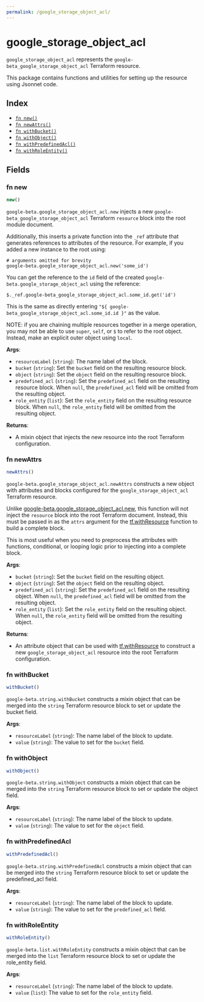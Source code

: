 ```yaml
---
permalink: /google_storage_object_acl/
---
```


# google_storage_object_acl

`google_storage_object_acl` represents the `google-beta_google_storage_object_acl` Terraform resource.



This package contains functions and utilities for setting up the resource using Jsonnet code.


## Index

* [`fn new()`](#fn-new)
* [`fn newAttrs()`](#fn-newattrs)
* [`fn withBucket()`](#fn-withbucket)
* [`fn withObject()`](#fn-withobject)
* [`fn withPredefinedAcl()`](#fn-withpredefinedacl)
* [`fn withRoleEntity()`](#fn-withroleentity)

## Fields

### fn new

```ts
new()
```


`google-beta.google_storage_object_acl.new` injects a new `google-beta_google_storage_object_acl` Terraform `resource`
block into the root module document.

Additionally, this inserts a private function into the `_ref` attribute that generates references to attributes of the
resource. For example, if you added a new instance to the root using:

    # arguments omitted for brevity
    google-beta.google_storage_object_acl.new('some_id')

You can get the reference to the `id` field of the created `google-beta.google_storage_object_acl` using the reference:

    $._ref.google-beta_google_storage_object_acl.some_id.get('id')

This is the same as directly entering `"${ google-beta_google_storage_object_acl.some_id.id }"` as the value.

NOTE: if you are chaining multiple resources together in a merge operation, you may not be able to use `super`, `self`,
or `$` to refer to the root object. Instead, make an explicit outer object using `local`.

**Args**:
  - `resourceLabel` (`string`): The name label of the block.
  - `bucket` (`string`): Set the `bucket` field on the resulting resource block.
  - `object` (`string`): Set the `object` field on the resulting resource block.
  - `predefined_acl` (`string`): Set the `predefined_acl` field on the resulting resource block. When `null`, the `predefined_acl` field will be omitted from the resulting object.
  - `role_entity` (`list`): Set the `role_entity` field on the resulting resource block. When `null`, the `role_entity` field will be omitted from the resulting object.

**Returns**:
- A mixin object that injects the new resource into the root Terraform configuration.


### fn newAttrs

```ts
newAttrs()
```


`google-beta.google_storage_object_acl.newAttrs` constructs a new object with attributes and blocks configured for the `google_storage_object_acl`
Terraform resource.

Unlike [google-beta.google_storage_object_acl.new](#fn-new), this function will not inject the `resource`
block into the root Terraform document. Instead, this must be passed in as the `attrs` argument for the
[tf.withResource](https://github.com/tf-libsonnet/core/tree/main/docs#fn-withresource) function to build a complete block.

This is most useful when you need to preprocess the attributes with functions, conditional, or looping logic prior to
injecting into a complete block.

**Args**:
  - `bucket` (`string`): Set the `bucket` field on the resulting object.
  - `object` (`string`): Set the `object` field on the resulting object.
  - `predefined_acl` (`string`): Set the `predefined_acl` field on the resulting object. When `null`, the `predefined_acl` field will be omitted from the resulting object.
  - `role_entity` (`list`): Set the `role_entity` field on the resulting object. When `null`, the `role_entity` field will be omitted from the resulting object.

**Returns**:
  - An attribute object that can be used with [tf.withResource](https://github.com/tf-libsonnet/core/tree/main/docs#fn-withresource) to construct a new `google_storage_object_acl` resource into the root Terraform configuration.


### fn withBucket

```ts
withBucket()
```

`google-beta.string.withBucket` constructs a mixin object that can be merged into the `string`
Terraform resource block to set or update the bucket field.



**Args**:
  - `resourceLabel` (`string`): The name label of the block to update.
  - `value` (`string`): The value to set for the `bucket` field.


### fn withObject

```ts
withObject()
```

`google-beta.string.withObject` constructs a mixin object that can be merged into the `string`
Terraform resource block to set or update the object field.



**Args**:
  - `resourceLabel` (`string`): The name label of the block to update.
  - `value` (`string`): The value to set for the `object` field.


### fn withPredefinedAcl

```ts
withPredefinedAcl()
```

`google-beta.string.withPredefinedAcl` constructs a mixin object that can be merged into the `string`
Terraform resource block to set or update the predefined_acl field.



**Args**:
  - `resourceLabel` (`string`): The name label of the block to update.
  - `value` (`string`): The value to set for the `predefined_acl` field.


### fn withRoleEntity

```ts
withRoleEntity()
```

`google-beta.list.withRoleEntity` constructs a mixin object that can be merged into the `list`
Terraform resource block to set or update the role_entity field.



**Args**:
  - `resourceLabel` (`string`): The name label of the block to update.
  - `value` (`list`): The value to set for the `role_entity` field.
